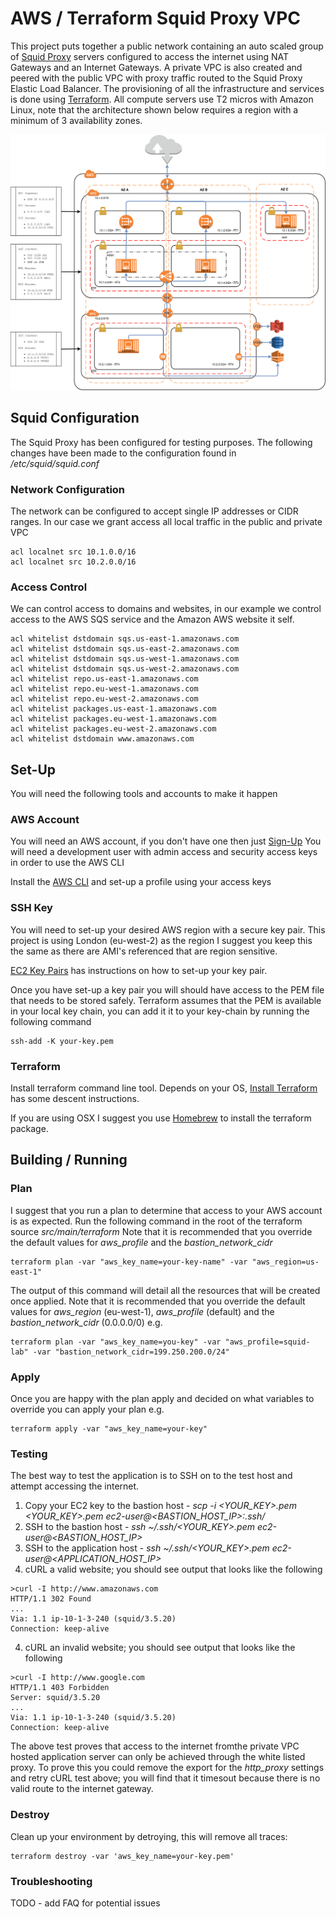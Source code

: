 # AWS / Terraform Squid Proxy VPC

This project puts together a public network containing an auto scaled group of [Squid Proxy](http://squid-proxy.net/) servers configured 
to access the internet using NAT Gateways and an Internet Gateways. A private VPC is also created and peered with the public VPC with proxy 
traffic routed to the Squid Proxy Elastic Load Balancer.
The provisioning of all the infrastructure and services is done using [Terraform](https://www.terraform.io/).
All compute servers use T2 micros with Amazon Linux, note that the architecture shown below requires a region with a minimum of 3 availability zones.

![Resilent VPC](aws-terraform-squid-proxy-vpc.png)


## Squid Configuration

The Squid Proxy has been configured for testing purposes.
The following changes have been made to the configuration found in _/etc/squid/squid.conf_

### Network Configuration

The network can be configured to accept single IP addresses or CIDR ranges. In our case we grant access all local traffic in 
the public and private VPC

```commandline
acl localnet src 10.1.0.0/16
acl localnet src 10.2.0.0/16
```

### Access Control

We can control access to domains and websites, in our example we control access to the AWS SQS service and the Amazon AWS website it self.

```commandline
acl whitelist dstdomain sqs.us-east-1.amazonaws.com
acl whitelist dstdomain sqs.us-east-2.amazonaws.com
acl whitelist dstdomain sqs.us-west-1.amazonaws.com
acl whitelist dstdomain sqs.us-west-2.amazonaws.com
acl whitelist repo.us-east-1.amazonaws.com
acl whitelist repo.eu-west-1.amazonaws.com
acl whitelist repo.eu-west-2.amazonaws.com
acl whitelist packages.us-east-1.amazonaws.com
acl whitelist packages.eu-west-1.amazonaws.com
acl whitelist packages.eu-west-2.amazonaws.com
acl whitelist dstdomain www.amazonaws.com
```

## Set-Up

You will need the following tools and accounts to make it happen

### AWS Account

You will need an AWS account, if you don't have one then just [Sign-Up](https://aws.amazon.com/free)
You will need a development user with admin access and security access keys in order to use the AWS CLI

Install the [AWS CLI](https://aws.amazon.com/cli/) and set-up a profile using your access keys


### SSH Key

You will need to set-up your desired AWS region with a secure key pair.
This project is using London (eu-west-2) as the region I suggest you keep this the same as there are AMI's referenced that are region sensitive.

[EC2 Key Pairs](http://docs.aws.amazon.com/AWSEC2/latest/UserGuide/ec2-key-pairs.html) has instructions on how to set-up your key pair.

Once you have set-up a key pair you will should have access to the PEM file that needs to be stored safely.
Terraform assumes that the PEM is available in your local key chain, you can add it it to your key-chain by running the following command

```commandline
ssh-add -K your-key.pem
```

### Terraform

Install terraform command line tool. Depends on your OS, [Install Terraform](https://www.terraform.io/intro/getting-started/install.html) has some descent instructions.

If you are using OSX I suggest you use [Homebrew](https://brew.sh/) to install the terraform package.

## Building / Running

### Plan

I suggest that you run a plan to determine that access to your AWS account is as expected.
Run the following command in the root of the terraform source _src/main/terraform_
Note that it is recommended that you override the default values for _aws_profile_ and the _bastion_network_cidr_

```commandline
terraform plan -var "aws_key_name=your-key-name" -var "aws_region=us-east-1"
```

The output of this command will detail all the resources that will be created once applied.
Note that it is recommended that you override the default values for _aws_region_ (eu-west-1), _aws_profile_ (default) 
and the _bastion_network_cidr_ (0.0.0.0/0) e.g.

```commandline
terraform plan -var "aws_key_name=you-key" -var "aws_profile=squid-lab" -var "bastion_network_cidr=199.250.200.0/24"
```

### Apply

Once you are happy with the plan apply and decided on what variables to override you can apply your plan e.g. 

```commandline
terraform apply -var "aws_key_name=your-key"
```

### Testing

The best way to test the application is to SSH on to the test host and attempt accessing the internet.

1. Copy your EC2 key to the bastion host - _scp -i <YOUR_KEY>.pem <YOUR_KEY>.pem ec2-user@<BASTION_HOST_IP>:.ssh/_
2. SSH to the bastion host - _ssh ~/.ssh/<YOUR_KEY>.pem ec2-user@<BASTION_HOST_IP>_
3. SSH to the application host - _ssh ~/.ssh/<YOUR_KEY>.pem ec2-user@<APPLICATION_HOST_IP>_
4. cURL a valid website; you should see output that looks like the following
```
>curl -I http://www.amazonaws.com
HTTP/1.1 302 Found
...
Via: 1.1 ip-10-1-3-240 (squid/3.5.20)
Connection: keep-alive
```
4. cURL an invalid website; you should see output that looks like the following
```
>curl -I http://www.google.com
HTTP/1.1 403 Forbidden
Server: squid/3.5.20
...
Via: 1.1 ip-10-1-3-240 (squid/3.5.20)
Connection: keep-alive
```

The above test proves that access to the internet fromthe private VPC hosted application server can only be achieved 
through the white listed proxy. To prove this you could remove the export for the _http_proxy_ settings and retry cURL 
test above; you will find that it timesout because there is no valid route to the internet gateway.

### Destroy

Clean up your environment by detroying, this will remove all traces:
```commandline
terraform destroy -var 'aws_key_name=your-key.pem'
```

### Troubleshooting

TODO - add FAQ for potential issues 